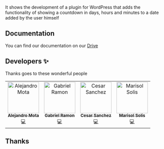 It shows the development of a plugin for WordPress that adds the functionality of showing a countdown in days, hours and minutes to a date added by the user himself
 
## Documentation
You can find our documentation on our [Drive](https://drive.google.com/drive/u/2/folders/1cUdb39DSAFEZmSnMARXeDhJWAdFjkjZV)

## Developers ✨

Thanks goes to these wonderful people

<!-- ALL-CONTRIBUTORS-LIST:START - Do not remove or modify this section -->
<!-- prettier-ignore-start -->
<!-- markdownlint-disable -->
<table>
  <tr>
    <td align="center"><a href="https://github.com/alejandromotadev"><img src="https://avatars.githubusercontent.com/u/107156668?s=400&u=5f5b53ba1b2817ea15dab8a98c71d8114c5e5382&v=4" width="100px;" alt="Alejandro Mota"/><br /><sub><b>Alejandro Mota</b></sub></a><br /><a>💻</a></td>
    <td align="center"><a href="https://github.com/Gabriel-Ramon"><img src="https://avatars.githubusercontent.com/u/103237220?v=4" width="100px;" alt="Gabriel Ramon"/><br /><sub><b>Gabriel Ramon</b></sub></a><br /><a>💻</a></td>
        <td align="center"><a href="https://github.com/Gabriel-Ramon"><img src="https://avatars.githubusercontent.com/u/103237220?v=4" width="100px;" alt="Cesar Sanchez"/><br /><sub><b>Cesar Sanchez</b></sub></a><br /><a>💻</a></td>
            <td align="center"><a href="https://github.com/Gabriel-Ramon"><img src="https://avatars.githubusercontent.com/u/103237220?v=4" width="100px;" alt="Marisol Solis"/><br /><sub><b>Marisol Solis</b></sub></a><br /><a>💻</a></td>
  </tr>
</table>

<!-- markdownlint-enable -->
<!-- prettier-ignore-end -->
<!-- ALL-CONTRIBUTORS-LIST:END -->

## Thanks
